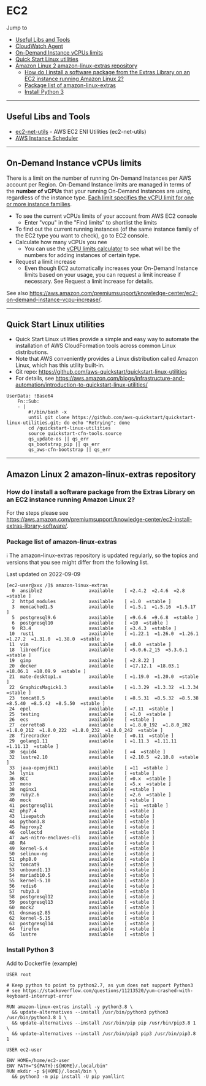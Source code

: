 # EC2

Jump to
- [Useful Libs and Tools](#useful-libs-and-tools)
- [CloudWatch Agent](../CloudWatch/README.md)
- [On-Demand Instance vCPUs limits](#on-demand-instance-vcpus-limits)
- [Quick Start Linux utilities](#quick-start-linux-utilities)
- [Amazon Linux 2 amazon-linux-extras repository](#amazon-linux-2-amazon-linux-extras-repository)
    - [How do I install a software package from the Extras Library on an EC2 instance running Amazon Linux 2?](#how-do-i-install-a-software-package-from-the-extras-library-on-an-ec2-instance-running-amazon-linux-2)
    - [Package list of amazon-linux-extras](#package-list-of-amazon-linux-extras)
    - [Install Python 3](#install-python-3)

---
## Useful Libs and Tools

- [ec2-net-utils](https://github.com/aws/ec2-net-utils) - AWS EC2 ENI Utilities (ec2-net-utils)
- [AWS Instance Scheduler](https://aws.amazon.com/solutions/instance-scheduler/)


---
## On-Demand Instance vCPUs limits

There is a limit on the number of running On-Demand Instances per AWS account per Region. On-Demand Instance limits are managed in terms of the **number of vCPUs** that your running On-Demand Instances are using, regardless of the instance type. [Each limit specifies the vCPU limit for one or more instance families](https://docs.aws.amazon.com/AWSEC2/latest/UserGuide/ec2-on-demand-instances.html#ec2-on-demand-instances-limits).

- To see the current vCPUs limits of your account from AWS EC2 console
    - Enter "vcpu" in the "Find limits" to shortlist the limits
- To find out the current running instances (of the same instance family of the EC2 type you want to check), go to EC2 console.
- Calculate how many vCPUs you nee
    - You can use the [vCPU limits calculator](https://docs.aws.amazon.com/AWSEC2/latest/UserGuide/ec2-on-demand-instances.html#vcpu-limits-calculator) to see what will be the numbers for adding instances of certain type.
- Request a limit increase
    - Even though EC2 automatically increases your On-Demand Instance limits based on your usage, you can request a limit increase if necessary. See Request a limit increase for details.

See also https://aws.amazon.com/premiumsupport/knowledge-center/ec2-on-demand-instance-vcpu-increase/.


---
## Quick Start Linux utilities

- Quick Start Linux utilities provide a simple and easy way to automate the installation of AWS CloudFormation tools across common Linux distributions.
- Note that AWS conveniently provides a Linux distribution called Amazon Linux, which has this utility built-in.
- Git repo: https://github.com/aws-quickstart/quickstart-linux-utilities
- For details, see https://aws.amazon.com/blogs/infrastructure-and-automation/introduction-to-quickstart-linux-utilities/

```
UserData: !Base64
    Fn::Sub:
    - |
        #!/bin/bash -x
        until git clone https://github.com/aws-quickstart/quickstart-linux-utilities.git; do echo "Retrying"; done
        cd /quickstart-linux-utilities
        source quickstart-cfn-tools.source
        qs_update-os || qs_err
        qs_bootstrap_pip || qs_err
        qs_aws-cfn-bootstrap || qs_err
```


---
## Amazon Linux 2 amazon-linux-extras repository

### How do I install a software package from the Extras Library on an EC2 instance running Amazon Linux 2?

For the steps please see https://aws.amazon.com/premiumsupport/knowledge-center/ec2-install-extras-library-software/.


### Package list of amazon-linux-extras

ℹ️ The amazon-linux-extras repository is updated regularly, so the topics and versions that you see might differ from the following list.

Last updated on 2022-09-09

```
[ec2-user@xxx /]$ amazon-linux-extras
  0  ansible2                 available    [ =2.4.2  =2.4.6  =2.8  =stable ]
  2  httpd_modules            available    [ =1.0  =stable ]
  3  memcached1.5             available    [ =1.5.1  =1.5.16  =1.5.17 ]
  5  postgresql9.6            available    [ =9.6.6  =9.6.8  =stable ]
  6  postgresql10             available    [ =10  =stable ]
  9  R3.4                     available    [ =3.4.3  =stable ]
 10  rust1                    available    [ =1.22.1  =1.26.0  =1.26.1  =1.27.2  =1.31.0  =1.38.0  =stable ]
 11  vim                      available    [ =8.0  =stable ]
 18  libreoffice              available    [ =5.0.6.2_15  =5.3.6.1  =stable ]
 19  gimp                     available    [ =2.8.22 ]
 20  docker                   available    [ =17.12.1  =18.03.1  =18.06.1  =18.09.9  =stable ]
 21  mate-desktop1.x          available    [ =1.19.0  =1.20.0  =stable ]
 22  GraphicsMagick1.3        available    [ =1.3.29  =1.3.32  =1.3.34  =stable ]
 23  tomcat8.5                available    [ =8.5.31  =8.5.32  =8.5.38  =8.5.40  =8.5.42  =8.5.50  =stable ]
 24  epel                     available    [ =7.11  =stable ]
 25  testing                  available    [ =1.0  =stable ]
 26  ecs                      available    [ =stable ]
 27  corretto8                available    [ =1.8.0_192  =1.8.0_202  =1.8.0_212  =1.8.0_222  =1.8.0_232  =1.8.0_242  =stable ]
 28  firecracker              available    [ =0.11  =stable ]
 29  golang1.11               available    [ =1.11.3  =1.11.11  =1.11.13  =stable ]
 30  squid4                   available    [ =4  =stable ]
 32  lustre2.10               available    [ =2.10.5  =2.10.8  =stable ]
 33  java-openjdk11           available    [ =11  =stable ]
 34  lynis                    available    [ =stable ]
 36  BCC                      available    [ =0.x  =stable ]
 37  mono                     available    [ =5.x  =stable ]
 38  nginx1                   available    [ =stable ]
 39  ruby2.6                  available    [ =2.6  =stable ]
 40  mock                     available    [ =stable ]
 41  postgresql11             available    [ =11  =stable ]
 42  php7.4                   available    [ =stable ]
 43  livepatch                available    [ =stable ]
 44  python3.8                available    [ =stable ]
 45  haproxy2                 available    [ =stable ]
 46  collectd                 available    [ =stable ]
 47  aws-nitro-enclaves-cli   available    [ =stable ]
 48  R4                       available    [ =stable ]
 49  kernel-5.4               available    [ =stable ]
 50  selinux-ng               available    [ =stable ]
 51  php8.0                   available    [ =stable ]
 52  tomcat9                  available    [ =stable ]
 53  unbound1.13              available    [ =stable ]
 54  mariadb10.5              available    [ =stable ]
 55  kernel-5.10              available    [ =stable ]
 56  redis6                   available    [ =stable ]
 57  ruby3.0                  available    [ =stable ]
 58  postgresql12             available    [ =stable ]
 59  postgresql13             available    [ =stable ]
 60  mock2                    available    [ =stable ]
 61  dnsmasq2.85              available    [ =stable ]
 62  kernel-5.15              available    [ =stable ]
 63  postgresql14             available    [ =stable ]
 64  firefox                  available    [ =stable ]
 65  lustre                   available    [ =stable ]
```

### Install Python 3

Add to Dockerfile (example)

```
USER root

# Keep python to point to python2.7, as yum does not support Python3
# see https://stackoverflow.com/questions/11213520/yum-crashed-with-keyboard-interrupt-error

RUN amazon-linux-extras install -y python3.8 \
  && update-alternatives --install /usr/bin/python3 python3 /usr/bin/python3.8 1 \
  && update-alternatives --install /usr/bin/pip pip /usr/bin/pip3.8 1 \
  && update-alternatives --install /usr/bin/pip3 pip3 /usr/bin/pip3.8 1

USER ec2-user

ENV HOME=/home/ec2-user
ENV PATH="${PATH}:${HOME}/.local/bin"
RUN mkdir -p ${HOME}/.local/bin \
  && python3 -m pip install -U pip yamllint
```
